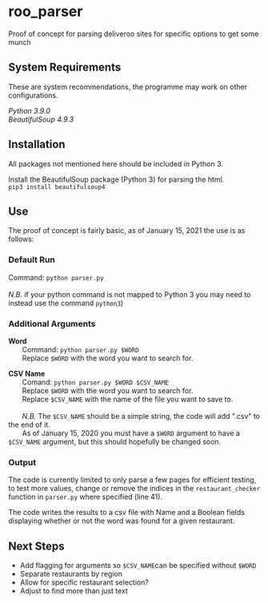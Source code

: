# roo_parser
Proof of concept for parsing deliveroo sites for specific options to get some munch

## System Requirements
These are system recommendations, the programme may work on other configurations.</br>


_Python 3.9.0_</br>
_BeautifulSoup 4.9.3_

## Installation
All packages not mentioned here should be included in Python 3.</br>

Install the BeautifulSoup package (Python 3) for parsing the html.</br>
`pip3 install beautifulsoup4`

## Use
The proof of concept is fairly basic, as of January 15, 2021 the use is as follows:

### Default Run
Command: `python parser.py` </br>
</br>
_N.B._ if your python command is not mapped to Python 3 you may
need to instead use the command `python3`)</br>

### Additional Arguments
**Word**</br>
&nbsp;&nbsp;&nbsp;&nbsp;&nbsp;&nbsp; Command: `python parser.py $WORD`</br>
&nbsp;&nbsp;&nbsp;&nbsp;&nbsp;&nbsp; Replace `$WORD` with the word you want to search for.</br>

**CSV Name**</br>
&nbsp;&nbsp;&nbsp;&nbsp;&nbsp;&nbsp; Comand: `python parser.py $WORD $CSV_NAME`</br>
&nbsp;&nbsp;&nbsp;&nbsp;&nbsp;&nbsp; Replace `$WORD` with the word you want to search for.</br>
&nbsp;&nbsp;&nbsp;&nbsp;&nbsp;&nbsp; Replace `$CSV_NAME` with the name of the file you want to save to.</br>
</br>
&nbsp;&nbsp;&nbsp;&nbsp;&nbsp;&nbsp; _N.B._ The `$CSV_NAME` should be a simple string, the code will add ".csv" to
the end of it.
</br>&nbsp;&nbsp;&nbsp;&nbsp;&nbsp;&nbsp; As of January 15, 2020 you must have a `$WORD` argument to have a
`$CSV_NAME` argument, but this should hopefully be changed soon.

### Output
The code is currently limited to only parse a few pages for efficient testing,
to test more values, change or remove the indices in the `restaurant_checker`
function in `parser.py` where specified (line 41).

The code writes the results to a csv file with Name and a Boolean fields
displaying whether or not the word was found for a given restaurant. 

## Next Steps
* Add flagging for arguments so `$CSV_NAME`can be specified without `$WORD`
* Separate restaurants by region
* Allow for specific restaurant selection?
* Adjust to find more than just text
